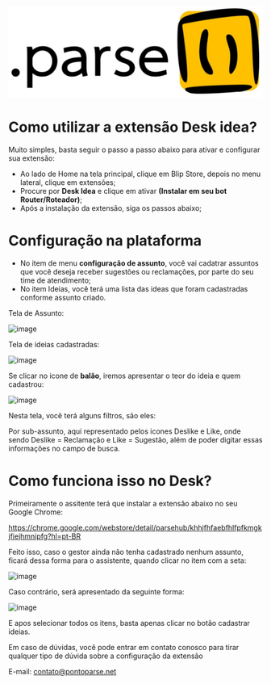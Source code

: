 ![N|Solid](https://raw.githubusercontent.com/Wilkor/img-clonebots/main/logoParseHorizontal.jpeg)


# Como utilizar a extensão Desk idea?

Muito simples, basta seguir o passo a passo abaixo para ativar e configurar sua extensão:

 - Ao lado de Home na tela principal, clique em Blip Store, depois no menu lateral, clique em extensões;
 - Procure por **Desk Idea** e clique em ativar **(Instalar em seu bot Router/Roteador)**;
 - Após a instalação da extensão, siga os passos abaixo;
 
  
# Configuração na plataforma

  - No item de menu **configuração de assunto**, você vai cadatrar assuntos que você deseja receber sugestões ou reclamações, por parte do seu time de atendimento;
  - No item Ideias, você terá uma lista das ideas que foram cadastradas conforme assunto criado.

Tela de Assunto: 

![image](https://user-images.githubusercontent.com/34819624/232516223-c0979cdf-4f2a-4ab8-a17e-fbb7b99b7514.png)

Tela de ideias cadastradas:

![image](https://user-images.githubusercontent.com/34819624/232516422-1d09eaac-4d0c-43f0-b7dc-76dea2063e94.png)

Se clicar no icone de **balão**, iremos apresentar o teor do ideia e quem cadastrou:

![image](https://user-images.githubusercontent.com/34819624/232519841-3db9371b-2b00-4f5d-b878-d5ee4b129827.png)


Nesta tela, você terá alguns filtros, são eles:

Por sub-assunto, aqui representado pelos icones Deslike e Like, onde sendo Deslike = Reclamação e Like = Sugestão, além de poder digitar essas informações no campo de busca.

# Como funciona isso no Desk?

Primeiramente o assitente terá que instalar a extensão abaixo no seu Google Chrome:

https://chrome.google.com/webstore/detail/parsehub/khhjfhfaebfhlfpfkmgkjfiejhmnipfg?hl=pt-BR

Feito isso, caso o gestor ainda não tenha cadastrado nenhum assunto, ficará dessa forma para o assistente, quando clicar no item com a seta:

![image](https://user-images.githubusercontent.com/34819624/232524802-f0e6a5f3-b597-4a02-982e-e4d818f66a8c.png)


Caso contrário, será apresentado da seguinte forma:

![image](https://user-images.githubusercontent.com/34819624/232519257-31a3ad3d-350d-49d6-beac-33244a7af276.png)


E apos selecionar todos os itens, basta apenas clicar no botão cadastrar ideias.

 Em caso de dúvidas, você pode entrar em contato conosco para tirar qualquer tipo de dúvida sobre a configuração da extensão
 
 E-mail: contato@pontoparse.net

